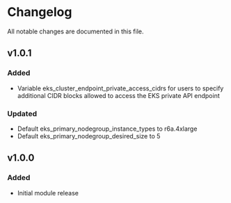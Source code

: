 # Changelog

All notable changes are documented in this file.


## v1.0.1

### Added

- Variable eks_cluster_endpoint_private_access_cidrs for users to specify additional CIDR blocks allowed to access the EKS private API endpoint

### Updated

- Default eks_primary_nodegroup_instance_types to r6a.4xlarge
- Default eks_primary_nodegroup_desired_size to 5


## v1.0.0

### Added

- Initial module release
